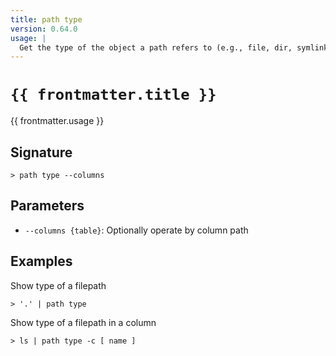 ```yaml
---
title: path type
version: 0.64.0
usage: |
  Get the type of the object a path refers to (e.g., file, dir, symlink)
---
```


<script>
  import { usePageFrontmatter } from '@vuepress/client';
  export default { computed: { frontmatter() { return usePageFrontmatter().value; } } }
</script>

# <code>{{ frontmatter.title }}</code>

<div style='white-space: pre-wrap;'>{{ frontmatter.usage }}</div>

## Signature

```> path type --columns```

## Parameters

 -  `--columns {table}`: Optionally operate by column path

## Examples

Show type of a filepath
```shell
> '.' | path type
```

Show type of a filepath in a column
```shell
> ls | path type -c [ name ]
```
